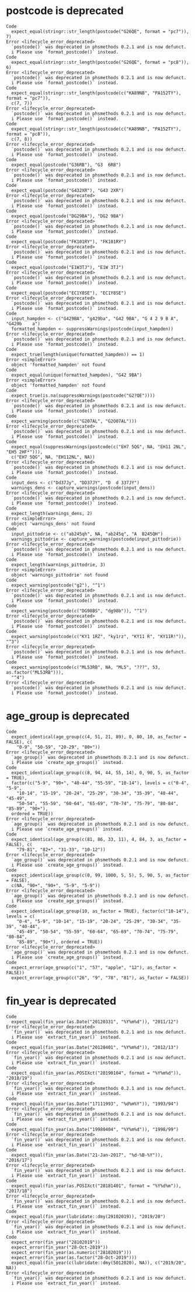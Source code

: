 # postcode is deprecated

    Code
      expect_equal(stringr::str_length(postcode("G26QE", format = "pc7")), 7)
    Error <lifecycle_error_deprecated>
      `postcode()` was deprecated in phsmethods 0.2.1 and is now defunct.
      i Please use `format_postcode()` instead.
    Code
      expect_equal(stringr::str_length(postcode("G26QE", format = "pc8")), 6)
    Error <lifecycle_error_deprecated>
      `postcode()` was deprecated in phsmethods 0.2.1 and is now defunct.
      i Please use `format_postcode()` instead.
    Code
      expect_equal(stringr::str_length(postcode(c("KA89NB", "PA152TY"), format = "pc7")),
      c(7, 7))
    Error <lifecycle_error_deprecated>
      `postcode()` was deprecated in phsmethods 0.2.1 and is now defunct.
      i Please use `format_postcode()` instead.
    Code
      expect_equal(stringr::str_length(postcode(c("KA89NB", "PA152TY"), format = "pc8")),
      c(7, 8))
    Error <lifecycle_error_deprecated>
      `postcode()` was deprecated in phsmethods 0.2.1 and is now defunct.
      i Please use `format_postcode()` instead.
    Code
      expect_equal(postcode("G36RB"), "G3  6RB")
    Error <lifecycle_error_deprecated>
      `postcode()` was deprecated in phsmethods 0.2.1 and is now defunct.
      i Please use `format_postcode()` instead.
    Code
      expect_equal(postcode("G432XR"), "G43 2XR")
    Error <lifecycle_error_deprecated>
      `postcode()` was deprecated in phsmethods 0.2.1 and is now defunct.
      i Please use `format_postcode()` instead.
    Code
      expect_equal(postcode("DG29BA"), "DG2 9BA")
    Error <lifecycle_error_deprecated>
      `postcode()` was deprecated in phsmethods 0.2.1 and is now defunct.
      i Please use `format_postcode()` instead.
    Code
      expect_equal(postcode("FK101RY"), "FK101RY")
    Error <lifecycle_error_deprecated>
      `postcode()` was deprecated in phsmethods 0.2.1 and is now defunct.
      i Please use `format_postcode()` instead.
    Code
      expect_equal(postcode("E1W3TJ"), "E1W 3TJ")
    Error <lifecycle_error_deprecated>
      `postcode()` was deprecated in phsmethods 0.2.1 and is now defunct.
      i Please use `format_postcode()` instead.
    Code
      expect_equal(postcode("EC1Y8SE"), "EC1Y8SE")
    Error <lifecycle_error_deprecated>
      `postcode()` was deprecated in phsmethods 0.2.1 and is now defunct.
      i Please use `format_postcode()` instead.
    Code
      input_hampden <- c("G429BA", "g429ba", "G42 9BA", "G 4 2 9 B A", "G429b    a")
      formatted_hampden <- suppressWarnings(postcode(input_hampden))
    Error <lifecycle_error_deprecated>
      `postcode()` was deprecated in phsmethods 0.2.1 and is now defunct.
      i Please use `format_postcode()` instead.
    Code
      expect_true(length(unique(formatted_hampden)) == 1)
    Error <simpleError>
      object 'formatted_hampden' not found
    Code
      expect_equal(unique(formatted_hampden), "G42 9BA")
    Error <simpleError>
      object 'formatted_hampden' not found
    Code
      expect_true(is.na(suppressWarnings(postcode("G2?QE"))))
    Error <lifecycle_error_deprecated>
      `postcode()` was deprecated in phsmethods 0.2.1 and is now defunct.
      i Please use `format_postcode()` instead.
    Code
      expect_warning(postcode(c("G207AL", "G2O07AL")))
    Error <lifecycle_error_deprecated>
      `postcode()` was deprecated in phsmethods 0.2.1 and is now defunct.
      i Please use `format_postcode()` instead.
    Code
      expect_equal(suppressWarnings(postcode(c("EH7 5QG", NA, "EH11 2NL", "EH5 2HF*"))),
      c("EH7 5QG", NA, "EH112NL", NA))
    Error <lifecycle_error_deprecated>
      `postcode()` was deprecated in phsmethods 0.2.1 and is now defunct.
      i Please use `format_postcode()` instead.
    Code
      input_dens <- c("Dd37Jy", "DD37JY", "D  d 337JY")
      warnings_dens <- capture_warnings(postcode(input_dens))
    Error <lifecycle_error_deprecated>
      `postcode()` was deprecated in phsmethods 0.2.1 and is now defunct.
      i Please use `format_postcode()` instead.
    Code
      expect_length(warnings_dens, 2)
    Error <simpleError>
      object 'warnings_dens' not found
    Code
      input_pittodrie <- c("ab245qh", NA, "ab245q", "A  B245QH")
      warnings_pittodrie <- capture_warnings(postcode(input_pittodrie))
    Error <lifecycle_error_deprecated>
      `postcode()` was deprecated in phsmethods 0.2.1 and is now defunct.
      i Please use `format_postcode()` instead.
    Code
      expect_length(warnings_pittodrie, 3)
    Error <simpleError>
      object 'warnings_pittodrie' not found
    Code
      expect_warning(postcode("g2"), "^1")
    Error <lifecycle_error_deprecated>
      `postcode()` was deprecated in phsmethods 0.2.1 and is now defunct.
      i Please use `format_postcode()` instead.
    Code
      expect_warning(postcode(c("DG98BS", "dg98b")), "^1")
    Error <lifecycle_error_deprecated>
      `postcode()` was deprecated in phsmethods 0.2.1 and is now defunct.
      i Please use `format_postcode()` instead.
    Code
      expect_warning(postcode(c("KY1 1RZ", "ky1rz", "KY11 R", "KY11R!")), "^3")
    Error <lifecycle_error_deprecated>
      `postcode()` was deprecated in phsmethods 0.2.1 and is now defunct.
      i Please use `format_postcode()` instead.
    Code
      expect_warning(postcode(c("ML53RB", NA, "ML5", "???", 53, as.factor("ML53RB"))),
      "^4")
    Error <lifecycle_error_deprecated>
      `postcode()` was deprecated in phsmethods 0.2.1 and is now defunct.
      i Please use `format_postcode()` instead.

# age_group is deprecated

    Code
      expect_identical(age_group(c(4, 51, 21, 89), 0, 80, 10, as_factor = FALSE), c(
        "0-9", "50-59", "20-29", "80+"))
    Error <lifecycle_error_deprecated>
      `age_group()` was deprecated in phsmethods 0.2.1 and is now defunct.
      i Please use `create_age_groups()` instead.
    Code
      expect_identical(age_group(c(8, 94, 44, 55, 14), 0, 90, 5, as_factor = TRUE),
      factor(c("5-9", "90+", "40-44", "55-59", "10-14"), levels = c("0-4", "5-9",
        "10-14", "15-19", "20-24", "25-29", "30-34", "35-39", "40-44", "45-49",
        "50-54", "55-59", "60-64", "65-69", "70-74", "75-79", "80-84", "85-89", "90+"),
      ordered = TRUE))
    Error <lifecycle_error_deprecated>
      `age_group()` was deprecated in phsmethods 0.2.1 and is now defunct.
      i Please use `create_age_groups()` instead.
    Code
      expect_identical(age_group(c(81, 86, 33, 11), 4, 84, 3, as_factor = FALSE), c(
        "79-81", "82+", "31-33", "10-12"))
    Error <lifecycle_error_deprecated>
      `age_group()` was deprecated in phsmethods 0.2.1 and is now defunct.
      i Please use `create_age_groups()` instead.
    Code
      expect_identical(age_group(c(0, 99, 1000, 5, 5), 5, 90, 5, as_factor = FALSE),
      c(NA, "90+", "90+", "5-9", "5-9"))
    Error <lifecycle_error_deprecated>
      `age_group()` was deprecated in phsmethods 0.2.1 and is now defunct.
      i Please use `create_age_groups()` instead.
    Code
      expect_identical(age_group(10, as_factor = TRUE), factor(c("10-14"), levels = c(
        "0-4", "5-9", "10-14", "15-19", "20-24", "25-29", "30-34", "35-39", "40-44",
        "45-49", "50-54", "55-59", "60-64", "65-69", "70-74", "75-79", "80-84",
        "85-89", "90+"), ordered = TRUE))
    Error <lifecycle_error_deprecated>
      `age_group()` was deprecated in phsmethods 0.2.1 and is now defunct.
      i Please use `create_age_groups()` instead.
    Code
      expect_error(age_group(c("1", "57", "apple", "12"), as_factor = FALSE))
      expect_error(age_group(c("26", "9", "78", "81"), as_factor = FALSE))

# fin_year is deprecated

    Code
      expect_equal(fin_year(as.Date("20120331", "%Y%m%d")), "2011/12")
    Error <lifecycle_error_deprecated>
      `fin_year()` was deprecated in phsmethods 0.2.1 and is now defunct.
      i Please use `extract_fin_year()` instead.
    Code
      expect_equal(fin_year(as.Date("20120401", "%Y%m%d")), "2012/13")
    Error <lifecycle_error_deprecated>
      `fin_year()` was deprecated in phsmethods 0.2.1 and is now defunct.
      i Please use `extract_fin_year()` instead.
    Code
      expect_equal(fin_year(as.POSIXct("20190104", format = "%Y%m%d")), "2018/19")
    Error <lifecycle_error_deprecated>
      `fin_year()` was deprecated in phsmethods 0.2.1 and is now defunct.
      i Please use `extract_fin_year()` instead.
    Code
      expect_equal(fin_year(as.Date("17111993", "%d%m%Y")), "1993/94")
    Error <lifecycle_error_deprecated>
      `fin_year()` was deprecated in phsmethods 0.2.1 and is now defunct.
      i Please use `extract_fin_year()` instead.
    Code
      expect_equal(fin_year(as.Date("19980404", "%Y%m%d")), "1998/99")
    Error <lifecycle_error_deprecated>
      `fin_year()` was deprecated in phsmethods 0.2.1 and is now defunct.
      i Please use `extract_fin_year()` instead.
    Code
      expect_equal(fin_year(as.Date("21-Jan-2017", "%d-%B-%Y")), "2016/17")
    Error <lifecycle_error_deprecated>
      `fin_year()` was deprecated in phsmethods 0.2.1 and is now defunct.
      i Please use `extract_fin_year()` instead.
    Code
      expect_equal(fin_year(as.POSIXct("20181401", format = "%Y%d%m")), "2017/18")
    Error <lifecycle_error_deprecated>
      `fin_year()` was deprecated in phsmethods 0.2.1 and is now defunct.
      i Please use `extract_fin_year()` instead.
    Code
      expect_equal(fin_year(lubridate::dmy(29102019)), "2019/20")
    Error <lifecycle_error_deprecated>
      `fin_year()` was deprecated in phsmethods 0.2.1 and is now defunct.
      i Please use `extract_fin_year()` instead.
    Code
      expect_error(fin_year("28102019"))
      expect_error(fin_year("28-Oct-2019"))
      expect_error(fin_year(as.numeric("28102019")))
      expect_error(fin_year(as.factor("28-Oct-2019")))
      expect_equal(fin_year(c(lubridate::dmy(5012020), NA)), c("2019/20", NA))
    Error <lifecycle_error_deprecated>
      `fin_year()` was deprecated in phsmethods 0.2.1 and is now defunct.
      i Please use `extract_fin_year()` instead.

